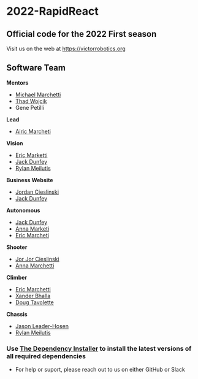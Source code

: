 # 2022-RapidReact
## Official code for the 2022 First season

Visit us on the web at https://victorrobotics.org

## Software Team

**Mentors**
* [Michael Marchetti](https://github.com/mmarchetti)
* [Thad Wojcik](https://github.com/thadwojcik)
* Gene Petilli

**Lead**
* [Airic Marcheti](https://github.com/Eric-Marchetti)

**Vision**
* [Eric Marketti](https://github.com/Eric-Marchetti)
* [Jack Dunfey](https://github.com/pyjshtml)
* [Rylan Meilutis](https://github.com/rylan-meilutis)

**Business Website**
* [Jordan Cieslinski](https://github.com/JordanCieslinski)
* [Jack Dunfey](https://github.com/pyjshtml)

**Autonomous**
* [Jack Dunfey](https://github.com/pyjshtml)
* [Anna Marketi](https://github.com/Anna-Marchetti)
* [Eric Marcheti](https://github.com/Eric-Marchetti)

**Shooter**
* [Jor Jor Cieslinski](https://github.com/JordanCieslinski)
* [Anna Marchetti](https://github.com/Anna-Marchetti)

**Climber**
* [Eric Marchetti](https://github.com/Eric-Marchetti)
* [Xander Bhalla](https://github.com/MathNerd28)
* [Doug Tavolette](https://github.com/Doug-Tavolette)

**Chassis**
* [Jason Leader-Hosen](https://github.com/Jason-VL)
* [Rylan Meilutis](https://github.com/rylan-meilutis)



### Use [The Dependency Installer](https://rylanswebdav.cf/Team1559%20Stuff/Team-1559-Dependency-Installer.exe) to install the latest versions of all required dependencies
- For help or suport, please reach out to us on either GitHub or Slack
